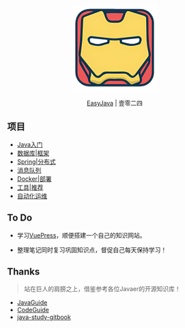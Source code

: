 <div align=center>
<img src="docs/.vuepress/public/logo.png" height="200">
<p><a href="https://1024.wboo.xyz" target="_blank">EasyJava</a> | 壹零二四</p>
</div>

## 项目
- [Java入门]()
- [数据库|框架]()
- [Spring|分布式]()
- [消息队列]()
- [Docker|部署]()
- [工具|推荐]()
- [自动化运维]()

## To Do
- 学习[VuePress](https://vuepress.vuejs.org/zh/)，顺便搭建一个自己的知识网站。

- 整理笔记同时复习巩固知识点，督促自己每天保持学习！

## Thanks
> 站在巨人的肩膀之上，借鉴参考各位Javaer的开源知识库！
- [JavaGuide](https://github.com/Snailclimb/JavaGuide)
- [CodeGuide](https://github.com/fuzhengwei/CodeGuide)
- [java-study-gitbook](https://github.com/zszdevelop/java-study-gitbook)